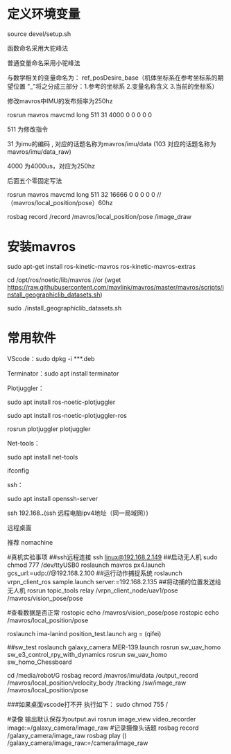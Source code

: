 # 定义环境变量
source devel/setup.sh

函数命名采用大驼峰法

普通变量命名采用小驼峰法

与数学相关的变量命名为：
ref_posDesire_base（机体坐标系在参考坐标系的期望位置  "_"将之分成三部分：1.参考的坐标系 2.变量名称含义 3.当前的坐标系）





修改mavros中IMU的发布频率为250hz

rosrun mavros mavcmd long 511 31 4000 0 0 0 0 0

511 为修改指令

31 为imu的编码 , 对应的话题名称为mavros/imu/data (103 对应的话题名称为mavros/imu/data_raw)

4000 为4000us，对应为250hz

后面五个零固定写法

rosrun mavros mavcmd long 511 32 16666 0 0 0 0 0 
//（mavros/local_position/pose）60hz


rosbag record /record /mavros/local_position/pose /image_draw

# 安装mavros

sudo apt-get install ros-kinetic-mavros ros-kinetic-mavros-extras

cd /opt/ros/noetic/lib/mavros //or (wget https://raw.githubusercontent.com/mavlink/mavros/master/mavros/scripts/install_geographiclib_datasets.sh)

sudo ./install_geographiclib_datasets.sh

# 常用软件
VScode：sudo dpkg -i ***.deb

Terminator：sudo apt install terminator

Plotjuggler：

sudo apt install ros-noetic-plotjuggler

sudo apt install ros-noetic-plotjuggler-ros

rosrun plotjuggler plotjuggler

Net-tools：

sudo apt install net-tools

ifconfig

ssh：

sudo apt install openssh-server

ssh 192.168.**.**(ssh 远程电脑ipv4地址（同一局域网）)

远程桌面

推荐 nomachine


#真机实验事项
##ssh远程连接
ssh linux@192.168.2.149
##启动无人机
sudo chmod 777 /dev/ttyUSB0 
roslaunch mavros px4.launch gcs_url:=udp://@192.168.2.100
##运行动作捕捉系统
roslaunch vrpn_client_ros sample.launch server:=192.168.2.135
##将动捕的位置发送给无人机
rosrun topic_tools relay /vrpn_client_node/uav1/pose /mavros/vision_pose/pose 


#查看数据是否正常
rostopic echo /mavros/vision_pose/pose
rostopic echo /mavros/local_position/pose

roslaunch ima-lanind position_test.launch arg =  (qifei)


##sw_test
roslaunch galaxy_camera MER-139.launch 
rosrun sw_uav_homo sw_e3_control_rpy_with_dynamics
rosrun sw_uav_homo sw_homo_Chessboard

cd /media/robot/G
rosbag record  /mavros/imu/data /output_record /mavros/local_position/velocity_body /tracking /sw/image_raw /mavros/local_position/pose


###如果桌面vscode打不开 执行如下：
sudo chmod 755 /

#录像  输出默认保存为output.avi
rosrun image_view video_recorder image:=/galaxy_camera/image_raw
#记录摄像头话题
rosbag record /galaxy_camera/image_raw
rosbag play ()   /galaxy_camera/image_raw:=/camera/image_raw
